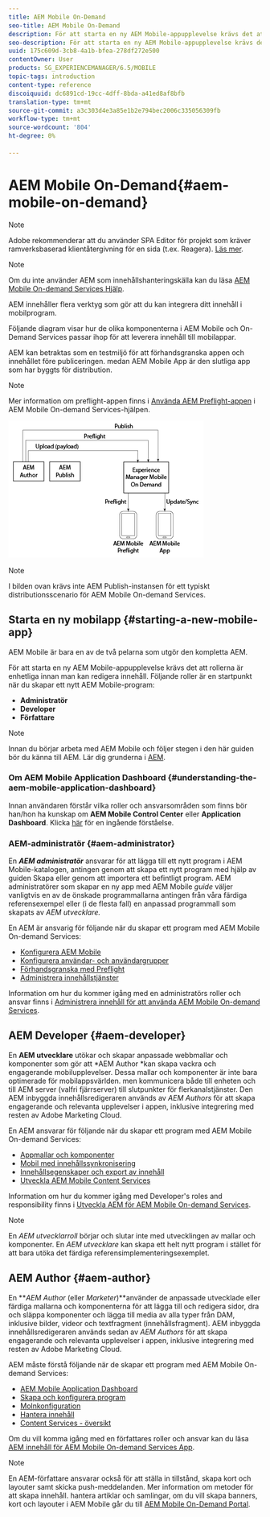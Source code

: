 ```yaml
---
title: AEM Mobile On-Demand
seo-title: AEM Mobile On-Demand
description: För att starta en ny AEM Mobile-appupplevelse krävs det att rollerna är enhetliga innan man kan redigera innehåll. Följ den här sidan för att komma igång med AEM on-demand-tjänster för mobiler.
seo-description: För att starta en ny AEM Mobile-appupplevelse krävs det att rollerna är enhetliga innan man kan redigera innehåll. Följ den här sidan för att komma igång med AEM on-demand-tjänster för mobiler.
uuid: 175c609d-3cb8-4a1b-bfea-278df272e500
contentOwner: User
products: SG_EXPERIENCEMANAGER/6.5/MOBILE
topic-tags: introduction
content-type: reference
discoiquuid: dc6891cd-19cc-4dff-8bda-a41ed8af8bfb
translation-type: tm+mt
source-git-commit: a3c303d4e3a85e1b2e794bec2006c335056309fb
workflow-type: tm+mt
source-wordcount: '804'
ht-degree: 0%

---
```



# AEM Mobile On-Demand{#aem-mobile-on-demand}

>[!NOTE]
>
>Adobe rekommenderar att du använder SPA Editor för projekt som kräver ramverksbaserad klientåtergivning för en sida (t.ex. Reagera). [Läs mer](/help/sites-developing/spa-overview.md).

>[!NOTE]
>
>Om du inte använder AEM som innehållshanteringskälla kan du läsa [AEM Mobile On-demand Services Hjälp](https://helpx.adobe.com/digital-publishing-solution/topics.html).

AEM innehåller flera verktyg som gör att du kan integrera ditt innehåll i mobilprogram.

Följande diagram visar hur de olika komponenterna i AEM Mobile och On-Demand Services passar ihop för att leverera innehåll till mobilappar.

AEM kan betraktas som en testmiljö för att förhandsgranska appen och innehållet före publiceringen. medan AEM Mobile App är den slutliga app som har byggts för distribution.

>[!NOTE]
>
>Mer information om preflight-appen finns i [Använda AEM Preflight-appen](https://helpx.adobe.com/digital-publishing-solution/help/preflight-app.html) i AEM Mobile On-demand Services-hjälpen.

![chlimage_1-171](assets/chlimage_1-171.png)

>[!NOTE]
>
>I bilden ovan krävs inte AEM Publish-instansen för ett typiskt distributionsscenario för AEM Mobile On-demand Services.

## Starta en ny mobilapp {#starting-a-new-mobile-app}

AEM Mobile är bara en av de två pelarna som utgör den kompletta AEM.

För att starta en ny AEM Mobile-appupplevelse krävs det att rollerna är enhetliga innan man kan redigera innehåll. Följande roller är en startpunkt när du skapar ett nytt AEM Mobile-program:

* **Administratör**
* **Developer**
* **Författare**

>[!NOTE]
>
>Innan du börjar arbeta med AEM Mobile och följer stegen i den här guiden bör du känna till AEM. Lär dig grunderna i [AEM](/help/sites-deploying/deploy.md).

### Om AEM Mobile Application Dashboard {#understanding-the-aem-mobile-application-dashboard}

Innan användaren förstår vilka roller och ansvarsområden som finns bör han/hon ha kunskap om **AEM Mobile Control Center** eller **Application Dashboard**. Klicka [här](/help/mobile/mobile-apps-ondemand-application-dashboard.md) för en ingående förståelse.

### AEM-administratör {#aem-administrator}

En ***AEM administratör*** ansvarar för att lägga till ett nytt program i AEM Mobile-katalogen, antingen genom att skapa ett nytt program med hjälp av guiden Skapa eller genom att importera ett befintligt program. AEM administratörer som skapar en ny app med AEM Mobile *guide* väljer vanligtvis en av de önskade programmallarna antingen från våra färdiga referensexempel eller (i de flesta fall) en anpassad programmall som skapats av *AEM utvecklare.*

En AEM är ansvarig för följande när du skapar ett program med AEM Mobile On-demand Services:

* [Konfigurera AEM Mobile](/help/mobile/aem-mobile-setup.md)
* [Konfigurera användar- och användargrupper](/help/mobile/aem-mobile-configure-users.md)
* [Förhandsgranska med Preflight](/help/mobile/aem-mobile-manage-ondemand-services.md)
* [Administrera innehållstjänster](/help/mobile/developing-content-services.md)

Information om hur du kommer igång med en administratörs roller och ansvar finns i [Administrera innehåll för att använda AEM Mobile On-demand Services](/help/mobile/aem-mobile.md).

## AEM Developer {#aem-developer}

En **AEM utvecklare** utökar och skapar anpassade webbmallar och komponenter som gör att *AEM Author *kan skapa vackra och engagerande mobilupplevelser. Dessa mallar och komponenter är inte bara optimerade för mobilappsvärlden. men kommunicera både till enheten och till AEM server (valfri fjärrserver) till slutpunkter för flerkanalstjänster. Den AEM inbyggda innehållsredigeraren används av *AEM Authors* för att skapa engagerande och relevanta upplevelser i appen, inklusive integrering med resten av Adobe Marketing Cloud.

En AEM ansvarar för följande när du skapar ett program med AEM Mobile On-demand Services:

* [Appmallar och komponenter](/help/mobile/app-templates-and-components1.md)
* [Mobil med innehållssynkronisering](/help/mobile/mobile-ondemand-contentsync.md)
* [Innehållsegenskaper och export av innehåll](/help/mobile/on-demand-content-properties-exporting.md)
* [Utveckla AEM Mobile Content Services](//help/mobile/developing-content-services.md)

Information om hur du kommer igång med Developer&#39;s roles and responsibility finns i [Utveckla AEM för AEM Mobile On-demand Services](/help/mobile/aem-mobile-on-demand.md).

>[!NOTE]
>
>En *AEM utvecklarroll* börjar och slutar inte med utvecklingen av mallar och komponenter. En *AEM utvecklare* kan skapa ett helt nytt program i stället för att bara utöka det färdiga referensimplementeringsexemplet.

## AEM Author {#aem-author}

En ***AEM Author* (eller *Marketer*)**använder de anpassade utvecklade eller färdiga mallarna och komponenterna för att lägga till och redigera sidor, dra och släppa komponenter och lägga till media av alla typer från DAM, inklusive bilder, videor och textfragment (innehållsfragment). AEM inbyggda innehållsredigeraren används sedan av *AEM Authors* för att skapa engagerande och relevanta upplevelser i appen, inklusive integrering med resten av Adobe Marketing Cloud.

AEM måste förstå följande när de skapar ett program med AEM Mobile On-demand Services:

* [AEM Mobile Application Dashboard](/help/mobile/mobile-apps-ondemand-application-dashboard.md)
* [Skapa och konfigurera program](/help/mobile/mobile-apps-ondemand-application-create-configure-action.md)
* [Molnkonfiguration](/help/mobile/mobile-on-demand-associating-an-on-demand-app-to-cloud-configuration.md)
* [Hantera innehåll](/help/mobile/mobile-apps-ondemand-manage-content-ondemand.md)
* [Content Services - översikt](/help/mobile/develop-content-as-a-service.md)

Om du vill komma igång med en författares roller och ansvar kan du läsa [AEM innehåll för AEM Mobile On-demand Services App](/help/mobile/mobile-apps-ondemand.md).

>[!NOTE]
>
>En AEM-författare ansvarar också för att ställa in tillstånd, skapa kort och layouter samt skicka push-meddelanden. Mer information om metoder för att skapa innehåll. hantera artiklar och samlingar, om du vill skapa banners, kort och layouter i AEM Mobile går du till [AEM Mobile On-Demand Portal](https://helpx.adobe.com/digital-publishing-solution/topics.html#dynamicpod_reference_2).

